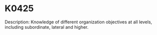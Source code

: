 # K0425
Description: Knowledge of different organization objectives at all levels, including subordinate, lateral and higher.
